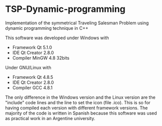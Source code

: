 # TSP-Dynamic-programming
Implementation of the symmetrical Traveling Salesman Problem using dynamic programming technique in C++

This software was developed under Windows with
- Framework Qt 5.1.0
- IDE Qt Creator 2.8.0
- Compiler MinGW 4.8 32bits

Under GNU/Linux with
- Framework Qt 4.8.5
- IDE Qt Creator 2.8.0
- Compiler GCC 4.8.1

The only difference in the Windows version and the Linux version are the "include" code lines and the line to set the icon (file .ico).
This is so for having compiled each version with different framework versions. 
The majority of the code is written in Spanish because this software was used as practical work in an Argentine university.
